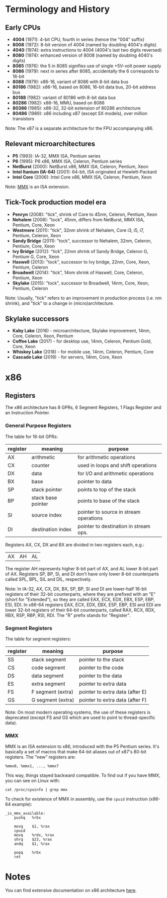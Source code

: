 # Terminology and History

## Early CPUs

 * **4004** (1971): 4-bit CPU, fourth in series (hence the "004" suffix)
 * **8008** (1972): 8-bit version of 4004 (named by doubling 4004's digits)
 * **4040** (1974): extra instructions to 4004 (4004's last two digits reversed)
 * **8080** (1974): enhanced version of 8008 (named by doubling 4040's digits)
 * **8085** (1976): the 5 in 8085 signifies use of single +5V-volt power supply
 * **8086** (1979): next in series after 8085, accidentally the 6 correspods to 16-bit
 * **8088** (1979): x86-16, variant of 8086 with 8-bit data bus
 * **80186** (1982): x86-16, based on 8086, 16-bit data bus, 20-bit address bus
 * **80188** (1982): variant of 80186 with 8-bit data bus
 * **80286** (1982): x86-16, MMU, based on 8086
 * **80386** (1985): x86-32, 32-bit extension of 80286 architecture
 * **80486** (1989): x86 including x87 (except SX models), over million transistors

Note: The x87 is a separate architecture for the FPU accompanying x86.

## Relevant microarchitectures

 * **P5** (1993): IA-32, MMX ISA, Pentium series
 * **P6** (1995): P6 x86, MMX ISA, Celeron, Pentium series
 * **NetBurst** (2000): NetBurst x86, MMX ISA, Celeron, Pentium, Xeon
 * **Intel Itanium (IA-64)** (2001): 64-bit, ISA originated at Hewlett-Packard
 * **Intel Core** (2006): Intel Core x86, MMX ISA, Celeron, Pentium, Xeon

Note: [MMX](#MMX) is an ISA extension.

## Tick-Tock production model era

 * **Penryn** (2008): "tick", shrink of Core to 45nm, Celeron, Pentium, Xeon
 * **Nehalem** (2008): "tock", 45nm, differs from NetBurst, MMX ISA, Pentium, Core, Xeon
 * **Westmere** (2011): "tick", 32nm shrink of Nehalem, Core i3, i5, i7, Pentium, Celeron, Xeon
 * **Sandy Bridge** (2011): "tock", successor to Nehalem, 32nm, Celeron, Pentium, Core, Xeon
 * **Ivy Bridge** (2012): "tick", 22nm shrink of Sandy Bridge, Celeron G, Pentium G, Core, Xeon
 * **Haswell** (2013): "tock", successor to Ivy bridge, 22nm, Core, Xeon, Pentium, Celeron
 * **Broadwell** (2014): "tick", 14nm shrink of Haswell, Core, Celeron, Pentium, Xeon
 * **Skylake** (2015): "tock", successor to Broadwell, 14nm, Core, Xeon, Pentium, Celeron

Note: Usually, "tick" refers to an improvement in production process (i.e. nm shrink), and "tick" to a change in (micro)architecture.

## Skylake successors

 * **Kaby Lake** (2016) - microarchitecture, Skylake improvement, 14nm, Core, Celeron, Xeon, Pentium
 * **Coffee Lake** (2017) - for desktop use, 14nm, Celeron, Pentium Gold, Core, Xeon
 * **Whiskey Lake** (2018) - for mobile use, 14nm, Celeron, Pentium, Core
 * **Cascade Lake** (2019) - for servers, 14nm, Core, Xeon

# x86

## Registers

The x86 architecture has 8 GPRs, 6 Segment Registers, 1 Flags Register and an Instruction Pointer.

### General Purpose Registers

The table for 16-bit GPRs:

|  register  |       meaning      |                 purpose                |
|------------|--------------------|----------------------------------------|
|     AX     | arithmetic         | for arithmetic operations              |
|     CX     | counter            | used in loops and shift operations     |
|     DX     | data               | for I/O and arithmetic operations      |
|     BX     | base               | pointer to data                        |
|     SP     | stack pointer      | points to top of the stack             |
|     BP     | stack base pointer | points to base of the stack            |
|     SI     | source index       | pointer to source in stream operations |
|     DI     | destination index  | pointer to destination in stream ops.  |

Registers AX, CX, DX and BX are divided in two registers each, e.g.:

<table>
	<tbody>
		<tr>
			<td colspan="2" align="center">AX</td>
			<td align="center">AH</td>
			<td align="center">AL</td>
		</tr>
	</tbody>
</table>

The register AH represents higher 8-bit part of AX, and AL lower 8-bit part of AX. Registers SP, BP, SI, and DI don't have only lower 8-bit counterparts called SPL, BPL, SIL and DIL, respectively.

Note: In IA-32, AX, CX, DX, BX, SP, BP, SI and DI are lower-half 16-bit registers of their 32-bit counterparts, where they are prefixed with an "E" (short for "Extended"), so they are called EAX, ECX, EDX, EBX, ESP, EBP, ESI, EDI. In x86-64 registers EAX, ECX, EDX, EBX, ESP, EBP, ESI and EDI are lower 32-bit registers of their 64-bit counterparts, called RAX, RCX, RDX, RBX, RSP, RBP, RSI, RDI. The "R" prefix stands for "Register".

### Segment Registers

The table for segment registers:

|  register  |       meaning     |                 purpose                |
|------------|-------------------|----------------------------------------|
|     SS     | stack segment     | pointer to the stack                   |
|     CS     | code segment      | pointer to the code                    |
|     DS     | data segment      | pointer to the data                    |
|     ES     | extra segment     | pointer to extra data                  |
|     FS     | F segment (extra) | pointer to extra data (after E)        |
|     GS     | G segment (extra) | pointer to extra data (after F)        |

Note: On most modern operating systems, the use of these registers is deprecated (except FS and GS which are used to point to thread-specific data).

### MMX

MMX is an ISA extension to x86, introduced with the P5 Pentium series. It's basically a set of macros that make 64-bit aliases out of x87's 80-bit registers. The "new" registers are:

```
%mmx0, %mmx1, ..., %mmx7
```

This way, things stayed backward compatible. To find out if you have MMX, you can see on Linux with:

```
cat /proc/cpuinfo | grep mmx
```

To check for existence of MMX in assembly, use the `cpuid` instruction (x86-64 example):

```
_is_mmx_available:
	pushq   %rbx

	movq    $1, %rax
	cpuid
	movq    %rdx, %rax
	shrq    $23, %rax
	andq    $1, %rax

	popq    %rbx
	ret
```

# Notes

You can find extensive documentation on x86 architecture [here](https://software.intel.com/content/www/us/en/develop/articles/intel-sdm.html).



